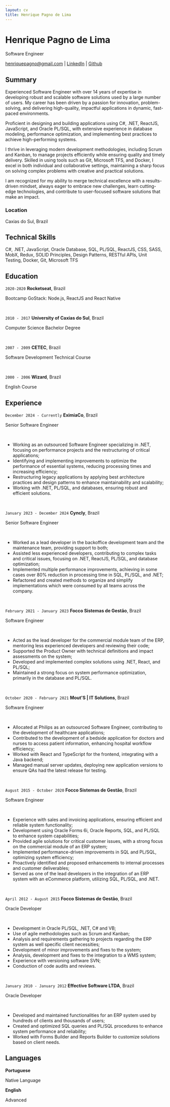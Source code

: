 ```yaml
---
layout: cv
title: Henrique Pagno de Lima
---
```

# Henrique Pagno de Lima
Software Engineer

<div id="webaddress">
<a href="mailto:henriquepagno@gmail.com">henriquepagno@gmail.com</a>
| <a href="https://linkedin.com/in/henrique-pagno-de-lima/?locale=en_US">LinkedIn</a>
| <a href="https://github.com/henriquepagno/">Github</a>
</div>


## Summary

Experienced Software Engineer with over 14 years of expertise in developing robust and scalable software solutions used by a large number of users. My career has been driven by a passion for innovation, problem-solving, and delivering high-quality, impactful applications in dynamic, fast-paced environments.

Proficient in designing and building applications using C#, .NET, ReactJS, JavaScript, and Oracle PL/SQL, with extensive experience in database modeling, performance optimization, and implementing best practices to achieve high-performing systems.

I thrive in leveraging modern development methodologies, including Scrum and Kanban, to manage projects efficiently while ensuring quality and timely delivery. Skilled in using tools such as Git, Microsoft TFS, and Docker, I excel in both individual and collaborative settings, maintaining a sharp focus on solving complex problems with creative and practical solutions.

I am recognized for my ability to merge technical excellence with a results-driven mindset, always eager to embrace new challenges, learn cutting-edge technologies, and contribute to user-focused software solutions that make an impact.

### Location

Caxias do Sul, Brazil


## Technical Skills

C#, .NET, JavaScript, Oracle Database, SQL, PL/SQL, ReactJS, CSS, SASS, MobX, Redux, SOLID Principles, Design Patterns, RESTful APIs, Unit Testing, Docker, Git, Microsoft TFS


## Education

`2020-2020`
__Rocketseat__, Brazil

Bootcamp GoStack: Node.js, ReactJS and React Native

<br/>

`2010 - 2017`
__University of Caxias do Sul__, Brazil

Computer Science Bachelor Degree

<br/>

`2007 - 2009`
__CETEC__, Brazil

Software Development Technical Course

<br/>

`2000 - 2006`
__Wizard__, Brazil

English Course


## Experience

`December 2024 - Currently`
__EximiaCo__, Brazil

Senior Software Engineer

<br/>

- Working as an outsourced Software Engineer specializing in .NET, focusing on performance projects and the restructuring of critical applications;
- Identifying and implementing improvements to optimize the performance of essential systems, reducing processing times and increasing efficiency;
- Restructuring legacy applications by applying best architecture practices and design patterns to enhance maintainability and scalability;
- Working with .NET, PL/SQL, and databases, ensuring robust and efficient solutions.

<br/>

`January 2023 - December 2024`
__Cyncly__, Brazil

Senior Software Engineer

<br/>

- Worked as a lead developer in the backoffice development team and the maintenance team, providing support to both;
- Assisted less experienced developers, contributing to complex tasks and critical issues, focusing on .NET, ReactJS, PL/SQL, and database optimization;
- Implemented multiple performance improvements, achieving in some cases over 80% reduction in processing time in SQL, PL/SQL, and .NET;
- Refactored and created methods to organize and simplify implementations which were consumed by all teams across the company.

<br/>

`February 2021 - January 2023`
__Focco Sistemas de Gestão__, Brazil

Software Engineer

<br/>

- Acted as the lead developer for the commercial module team of the ERP, mentoring less experienced developers and reviewing their code;
- Supported the Product Owner with technical definitions and impact assessments on the system;
- Developed and implemented complex solutions using .NET, React, and PL/SQL;
- Maintained a strong focus on system performance optimization, primarily in the database and PL/SQL.

<br/>

`October 2020 - February 2021`
__Mout'S | IT Solutions__, Brazil

Software Engineer

<br/>

- Allocated at Philips as an outsourced Software Engineer, contributing to the development of healthcare applications;
- Contributed to the development of a bedside application for doctors and nurses to access patient information, enhancing hospital workflow efficiency;
- Worked with React and TypeScript for the frontend, integrating with a Java backend;
- Managed manual server updates, deploying new application versions to ensure QAs had the latest release for testing.

<br/>

`August 2015 - October 2020`
__Focco Sistemas de Gestão__, Brazil

Software Engineer

<br/>

- Experience with sales and invoicing applications, ensuring efficient and reliable system functionality;
- Development using Oracle Forms 6i, Oracle Reports, SQL, and PL/SQL to enhance system capabilities;
- Provided agile solutions for critical customer issues, with a strong focus on the commercial module of an ERP system;
- Implemented performance-driven improvements in SQL and PL/SQL, optimizing system efficiency;
- Proactively identified and proposed enhancements to internal processes and customer deliverables;
- Served as one of the lead developers in the integration of an ERP system with an eCommerce platform, utilizing SQL, PL/SQL, and .NET.

<br/>

`April 2012 - August 2015`
__Focco Sistemas de Gestão__, Brazil

Oracle Developer

<br/>

- Development in Oracle PL/SQL, .NET, C# and VB;
- Use of agile methodologies such as Scrum and Kanban;
- Analysis and requirements gathering to projects regarding the ERP system as well specific client necessities;
- Development of minor improvements and fixes to the system;
- Analysis, development and fixes to the integration to a WMS system;
- Experience with versioning software SVN;
- Conduction of code audits and reviews.

<br/>

`January 2010 - January 2012`
__Effective Software LTDA__, Brazil

Oracle Developer

<br/>

- Developed and maintained functionalities for an ERP system used by hundreds of clients and thousands of users;
- Created and optimized SQL queries and PL/SQL procedures to enhance system performance and reliability;
- Worked with Forms Builder and Reports Builder to customize solutions based on client needs.

## Languages

__Portuguese__

Native Language

__English__

Advanced


<!-- ### Footer

Last updated: Jan 2025 -->


